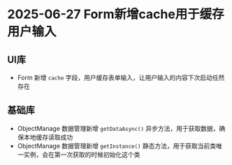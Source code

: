 # 2025-06-27 Form新增cache用于缓存用户输入

## UI库

- Form 新增 `cache` 字段，用户缓存表单输入，让用户输入的内容下次启动任然存在

## 基础库

- ObjectManage 数据管理新增 `getDataAsync()` 异步方法，用于获取数据，确保本地缓存读取成功
- ObjectManage 数据管理新增 `getInstance()` 静态方法，用于获取当前类唯一实例，会在第一次获取的时候初始化这个类
